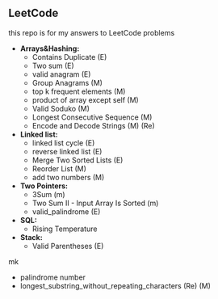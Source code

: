 ## LeetCode

this repo is for my answers to LeetCode problems 

- **Arrays&Hashing:**
  - Contains Duplicate (E)
  - Two sum (E)
  - valid anagram (E)
  - Group Anagrams (M)
  - top k frequent elements (M)
  - product of array except self (M)
  - Valid Soduko (M)
  - Longest Consecutive Sequence (M)
  - Encode and Decode Strings (M) (Re)
- **Linked list:**
  - linked list cycle (E)
  - reverse linked list (E)
  - Merge Two Sorted Lists (E)
  - Reorder List (M)
  - add two numbers (M)
- **Two Pointers:**
  - 3Sum (m)
  - Two Sum II - Input Array Is Sorted (m)
  - valid_palindrome (E)
- **SQL:**
  - Rising Temperature
- **Stack:**
  - Valid Parentheses (E)
  


mk

- palindrome number
- longest_substring_without_repeating_characters (Re) (M)